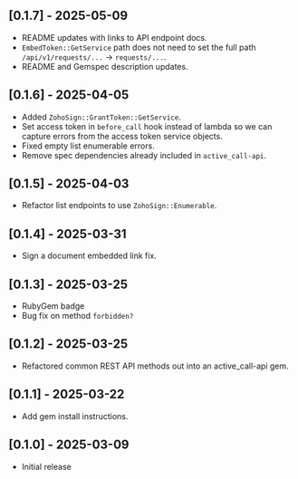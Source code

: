 ## [0.1.7] - 2025-05-09

- README updates with links to API endpoint docs.
- `EmbedToken::GetService` path does not need to set the full path `/api/v1/requests/...` -> `requests/...`.
- README and Gemspec description updates.

## [0.1.6] - 2025-04-05

- Added `ZohoSign::GrantToken::GetService`.
- Set access token in `before_call` hook instead of lambda so we can capture errors from the access token service objects.
- Fixed empty list enumerable errors.
- Remove spec dependencies already included in `active_call-api`.

## [0.1.5] - 2025-04-03

- Refactor list endpoints to use `ZohoSign::Enumerable`.

## [0.1.4] - 2025-03-31

- Sign a document embedded link fix.

## [0.1.3] - 2025-03-25

- RubyGem badge
- Bug fix on method `forbidden?`

## [0.1.2] - 2025-03-25

- Refactored common REST API methods out into an active_call-api gem.

## [0.1.1] - 2025-03-22

- Add gem install instructions.

## [0.1.0] - 2025-03-09

- Initial release
